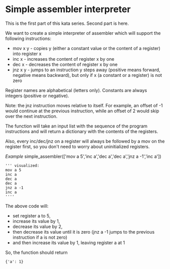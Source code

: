 # Simple assembler interpreter

This is the first part of this kata series. Second part is here.

We want to create a simple interpreter of assembler which will support the following instructions:

* mov x y - copies y (either a constant value or the content of a register) into register x
* inc x - increases the content of register x by one
* dec x - decreases the content of register x by one
* jnz x y - jumps to an instruction y steps away (positive means forward, negative means backward), but only if x (a constant or a register) is not zero

Register names are alphabetical (letters only). Constants are always integers (positive or negative).

Note: the jnz instruction moves relative to itself. For example, an offset of -1 would continue at the previous instruction, while an offset of 2 would skip over the next instruction.

The function will take an input list with the sequence of the program instructions and will return a dictionary with the contents of the registers.

Also, every inc/dec/jnz on a register will always be followed by a mov on the register first, so you don't need to worry about uninitialized registers.

*Example*
    simple_assembler(['mov a 5','inc a','dec a','dec a','jnz a -1','inc a'])

    ''' visualized:
    mov a 5
    inc a
    dec a
    dec a
    jnz a -1
    inc a
    ''''

The above code will:

* set register a to 5,
* increase its value by 1,
* decrease its value by 2,
* then decrease its value until it is zero (jnz a -1 jumps to the previous instruction if a is not zero)
* and then increase its value by 1, leaving register a at 1

So, the function should return

    {'a': 1}